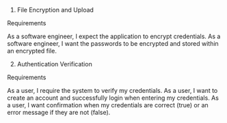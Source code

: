 1. File Encryption and Upload

Requirements

As a software engineer, I expect the application to encrypt credentials.
As a software engineer, I want the passwords to be encrypted and stored within an encrypted file.

2. Authentication Verification

Requirements

As a user, I require the system to verify my credentials.
As a user, I want to create an account and successfully login when entering my credentials.
As a user, I want confirmation when my credentials are correct (true) or an error message if they are not (false).